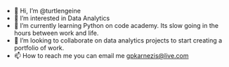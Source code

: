 - 👋 Hi, I’m @turtlengeine
- 👀 I’m interested in Data Analytics 
- 🌱 I’m currently learning Python on code academy. Its slow going in the hours between work and life.
- 💞️ I’m looking to collaborate on data analytics projects to start creating a portfolio of work.  
- 📫 How to reach me you can email me gpkarnezis@live.com


<!---
turtlengeine/turtlengeine is a ✨ special ✨ repository because its `README.md` (this file) appears on your GitHub profile.
You can click the Preview link to take a look at your changes.
--->
